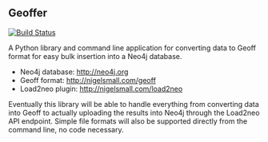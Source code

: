 ## Geoffer

[![Build Status](https://drone.io/github.com/glesica/geoffer/status.png)](https://drone.io/github.com/glesica/geoffer/latest)

A Python library and command line application for converting data to Geoff
format for easy bulk insertion into a Neo4j database.

  * Neo4j database: <http://neo4j.org>
  * Geoff format: <http://nigelsmall.com/geoff>
  * Load2neo plugin: <http://nigelsmall.com/load2neo>

Eventually this library will be able to handle everything from converting data
into Geoff to actually uploading the results into Neo4j through the Load2neo API
endpoint. Simple file formats will also be supported directly from the command
line, no code necessary.
